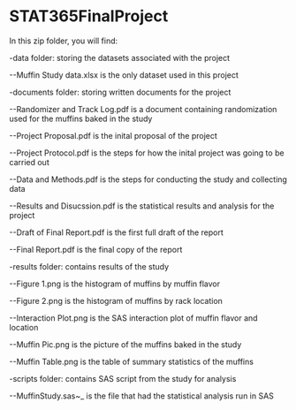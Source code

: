 # STAT365FinalProject



In this zip folder, you will find:



-data folder: storing the datasets associated with the project

--Muffin Study data.xlsx is the only dataset used in this project



-documents folder: storing written documents for the project

--Randomizer and Track Log.pdf is a document containing randomization used for the muffins baked in the study

--Project Proposal.pdf is the inital proposal of the project

--Project Protocol.pdf is the steps for how the inital project was going to be carried out

--Data and Methods.pdf is the steps for conducting the study and collecting data

--Results and Disucssion.pdf is the statistical results and analysis for the project

--Draft of Final Report.pdf is the first full draft of the report

--Final Report.pdf is the final copy of the report



-results folder: contains results of the study

--Figure 1.png is the histogram of muffins by muffin flavor

--Figure 2.png is the histogram of muffins by rack location

--Interaction Plot.png is the SAS interaction plot of muffin flavor and location

--Muffin Pic.png is the picture of the muffins baked in the study

--Muffin Table.png is the table of summary statistics of the muffins



-scripts folder: contains SAS script from the study for analysis

--MuffinStudy.sas~_ is the file that had the statistical analysis run in SAS
